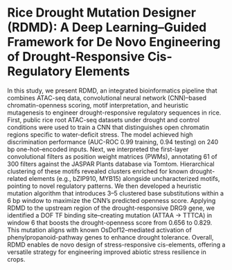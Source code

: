 # Rice Drought Mutation Designer (RDMD): A Deep Learning–Guided Framework for De Novo Engineering of Drought-Responsive Cis-Regulatory Elements
In this study, we present RDMD, an integrated bioinformatics pipeline that combines ATAC-seq data, convolutional neural network (CNN)–based chromatin-openness scoring, motif interpretation, and heuristic mutagenesis to engineer drought-responsive regulatory sequences in rice. First, public rice root ATAC-seq datasets under drought and control conditions were used to train a CNN that distinguishes open chromatin regions specific to water-deficit stress. The model achieved high discrimination performance (AUC-ROC 0.99 training, 0.94 testing) on 240 bp one-hot–encoded inputs. Next, we interpreted the first-layer convolutional filters as position weight matrices (PWMs), annotating 61 of 300 filters against the JASPAR Plants database via Tomtom. Hierarchical clustering of these motifs revealed clusters enriched for known drought-related elements (e.g., bZIP910, MYB15) alongside uncharacterized motifs, pointing to novel regulatory patterns. We then developed a heuristic mutation algorithm that introduces 3–5 clustered base substitutions within a 6 bp window to maximize the CNN’s predicted openness score. Applying RDMD to the upstream region of the drought-responsive DRG9 gene, we identified a DOF TF binding site–creating mutation (ATTAA → TTTCA) in window 6 that boosts the drought-openness score from 0.656 to 0.829. This mutation aligns with known OsDof12–mediated activation of phenylpropanoid-pathway genes to enhance drought tolerance. Overall, RDMD enables de novo design of stress-responsive cis-elements, offering a versatile strategy for engineering improved abiotic stress resilience in crops.
